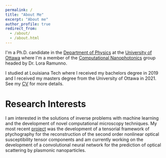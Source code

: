 ```yaml
---
permalink: /
title: "About Me"
excerpt: "About me"
author_profile: true
redirect_from: 
  - /about/
  - /about.html
---
```


I'm a Ph.D. candidate in the [Department of Physics](https://www2.uottawa.ca/faculty-science/physics) at the [University of Ottawa](https://www2.uottawa.ca/en) where I'm a member of the [Computational Nanophotonics](https://mysite.science.uottawa.ca/lramunno/) group headed by Dr. Lora Ramunno. 

I studied at Louisiana Tech where I received my bachelors degree in 2019 and I received my masters degree from the University of Ottawa in 2021. See my [CV](https://egnorris.github.io/CV/) for more details. 

Research Interests
======
I am interested in the solutions of inverse problems with machine learning and the development of novel computational microscopy techniques. My most recent [project](https://doi.org/10.1364/COSI.2022.CTh3C.5) was the development of a tensorial framework of ptychography for the reconstruction of the second order nonlinear optical susceptibility tensor components and am currently working on the development of a convolutional neural network for the prediction of optical scattering by plasmonic nanoparticles.




